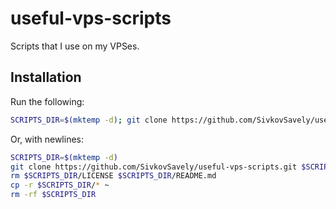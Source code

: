 # useful-vps-scripts

Scripts that I use on my VPSes.

## Installation

Run the following:

```bash
SCRIPTS_DIR=$(mktemp -d); git clone https://github.com/SivkovSavely/useful-vps-scripts.git $SCRIPTS_DIR; rm $SCRIPTS_DIR/LICENSE $SCRIPTS_DIR/README.md; cp -r $SCRIPTS_DIR/* ~; rm -rf $SCRIPTS_DIR
```

Or, with newlines:

```bash
SCRIPTS_DIR=$(mktemp -d)
git clone https://github.com/SivkovSavely/useful-vps-scripts.git $SCRIPTS_DIR
rm $SCRIPTS_DIR/LICENSE $SCRIPTS_DIR/README.md
cp -r $SCRIPTS_DIR/* ~
rm -rf $SCRIPTS_DIR
```